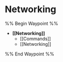 # Networking

%% Begin Waypoint %%
- **[[Networking]]**
	- [[Commands]]
	- [[Networking]]

%% End Waypoint %%